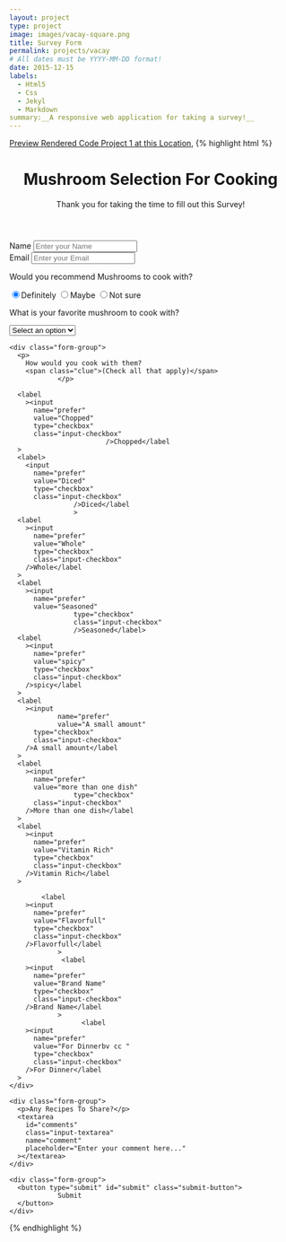 ```yaml
---
layout: project
type: project
image: images/vacay-square.png
title: Survey Form
permalink: projects/vacay
# All dates must be YYYY-MM-DD format!
date: 2015-12-15
labels:
  - Html5
  - Css
  - Jekyl
  - Markdown
summary:__A responsive web application for taking a survey!__
---
```

[Preview Rendered Code Project 1 at this Location](https://htmlpreview.github.io/?https://github.com/Kevinrispoli/Kevinrispoli.github.io/blob/master/images/index2.html.html),
{% highlight html %}
<div class="container">
  <header class="header">
		<link rel="stylesheet" type="text/css" href="style1.css">
    <h1 id="title" class="text-center">Mushroom Selection For Cooking</h1>
    <p id="description" class="description text-center">
      Thank you for taking the time to fill out this Survey!
    </p>
  </header>
  <form id="survey-form">
    <div class="form-group">
      <label id="name-label" for="name">Name</label>
      <input
			type="name"
        name="name"
        id="name"
        class="form-control"
        placeholder="Enter your Name"
        required
      />
    </div>
		    <div class="form-group">
      <label id="email-label" for="email">Email</label>
      <input
        type="email" 
        name="email"
        id="email"
        class="form-control"
        placeholder="Enter your Email"
        required
      />
    </div>
    <div class="form-group">
			      <p>Would you recommend Mushrooms to cook with?</p>
      <label>
        <input
          name="user-recommend"
          value="definitely"
          type="radio"
          class="input-radio"
          checked
        />Definitely</label
      >
      <label>
				<input
          name="user-recommend"
          value="maybe"
          type="radio"
          class="input-radio"
        />Maybe</label
      >
			<label
        ><input
          name="user-recommend"
          value="not-sure"
          type="radio"
          class="input-radio"
        />Not sure</label
      >
    </div>
		    <div class="form-group">
      <p>
        What is your favorite mushroom to cook with?
      </p>
      <select id="most-like" name="mostLike" class="form-control" required>
        <option disabled selected value>Select an option</option>
        <option value="challenges">Shitake</option>
        <option value="projects">Portabello</option>
        <option value="community">Oyster</option>
        <option value="openSource">Reishi</option>
				      </select>
    </div>

    <div class="form-group">
      <p>
        How would you cook with them?
        <span class="clue">(Check all that apply)</span>
				</p>

      <label
        ><input
          name="prefer"
          value="Chopped"
          type="checkbox"
          class="input-checkbox"
					        />Chopped</label
      >
      <label>
        <input
          name="prefer"
          value="Diced"
          type="checkbox"
          class="input-checkbox"
					/>Diced</label
					>
      <label
        ><input
          name="prefer"
          value="Whole"
          type="checkbox"
          class="input-checkbox"
        />Whole</label
      >
      <label
        ><input
          name="prefer"
          value="Seasoned"
					type="checkbox"    
					class="input-checkbox"
					/>Seasoned</label>
      <label
        ><input
          name="prefer"
          value="spicy"
          type="checkbox"
          class="input-checkbox"
        />spicy</label
      >
      <label
        ><input
				name="prefer"
				value="A small amount"
          type="checkbox"
          class="input-checkbox"
        />A small amount</label
      >
      <label
        ><input
          name="prefer"
          value="more than one dish"
					type="checkbox"
          class="input-checkbox"
        />More than one dish</label
      >
      <label
        ><input
          name="prefer"
          value="Vitamin Rich"
          type="checkbox"
          class="input-checkbox"
        />Vitamin Rich</label
      >
      
			<label
        ><input
          name="prefer"
          value="Flavorfull"
          type="checkbox"
          class="input-checkbox"
        />Flavorfull</label
				>
				 <label
        ><input
          name="prefer"
          value="Brand Name"
          type="checkbox"
          class="input-checkbox"
        />Brand Name</label
				>
				      <label
        ><input
          name="prefer"
          value="For Dinnerbv cc "
          type="checkbox"
          class="input-checkbox"
        />For Dinner</label
      >
    </div>

    <div class="form-group">
      <p>Any Recipes To Share?</p>
      <textarea
        id="comments"
        class="input-textarea"
        name="comment"
        placeholder="Enter your comment here..."
      ></textarea>
    </div>

    <div class="form-group">
      <button type="submit" id="submit" class="submit-button">
				Submit
      </button>
    </div>
  </form>
</div>
{% endhighlight %}
